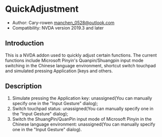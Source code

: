 # QuickAdjustment

* Author: Cary-rowen <manchen_0528@outlook.com>
* Compatibility: NVDA version 2019.3 and later

## Introduction

This is a NVDA addon used to quickly adjust certain functions. The current functions include Microsoft Pinyin's Quanpin/Shuangpin input mode switching in the Chinese language environment, shortcut switch touchpad and simulated pressing Application [keys and others.

## Description

1. Simulate pressing the Application key: unassigned(You can manually specify one in the "Input Gesture" dialog);
2. Switch touchpad status: unassigned(You can manually specify one in the "Input Gesture" dialog);
3. Switch the ShuangPin/QuanPin input mode of Microsoft Pinyin in the Chinese language environment: unassigned(You can manually specify one in the "Input Gesture" dialog).

